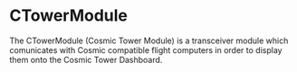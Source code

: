 # CTowerModule
The CTowerModule (Cosmic Tower Module) is a transceiver module which comunicates with Cosmic compatible flight computers in order to display them onto the Cosmic Tower Dashboard.
